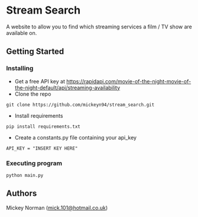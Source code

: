 # Stream Search

A website to allow you to find which streaming services a film / TV show are available on.

## Getting Started

### Installing

* Get a free API key at https://rapidapi.com/movie-of-the-night-movie-of-the-night-default/api/streaming-availability
* Clone the repo
```
git clone https://github.com/mickeyn94/stream_search.git
```
* Install requirements
```
pip install requirements.txt
```
* Create a constants.py file containing your api_key
```
API_KEY = "INSERT KEY HERE"
```
### Executing program

```
python main.py
```

## Authors

Mickey Norman (mick.101@hotmail.co.uk) 

